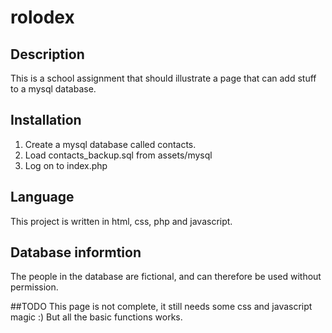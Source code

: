 # rolodex

## Description
This is a school assignment that should illustrate a page that can add stuff to a mysql database.

## Installation
1. Create a mysql database called contacts.
2. Load contacts_backup.sql from assets/mysql
3. Log on to index.php

## Language
This project is written in html, css, php and javascript.

## Database informtion
The people in the database are fictional, and can therefore be used without permission.

##TODO
This page is not complete, it still needs some css and javascript magic :) But all the basic functions works.
